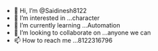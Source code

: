 - 👋 Hi, I’m @Saidinesh8122
- 👀 I’m interested in ...character
- 🌱 I’m currently learning ...Automation 
- 💞️ I’m looking to collaborate on ...anyone we can
- 📫 How to reach me ...8122316796

<!---
Saidinesh8122/Saidinesh8122 is a ✨ special ✨ repository because its `README.md` (this file) appears on your GitHub profile.
You can click the Preview link to take a look at your changes.
--->
